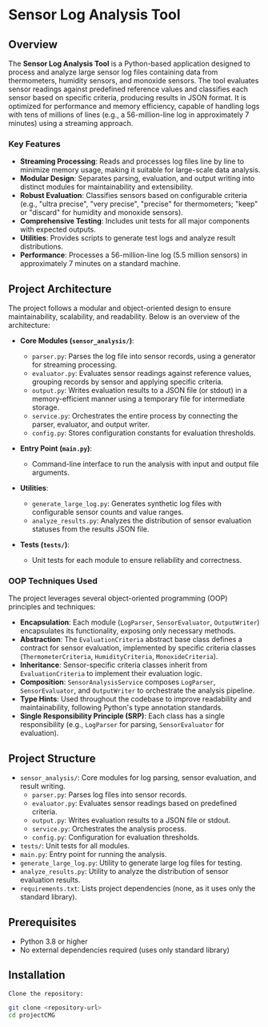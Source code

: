 # Sensor Log Analysis Tool

## Overview

The **Sensor Log Analysis Tool** is a Python-based application designed to process and analyze large sensor log files containing data from thermometers, humidity sensors, and monoxide sensors. The tool evaluates sensor readings against predefined reference values and classifies each sensor based on specific criteria, producing results in JSON format. It is optimized for performance and memory efficiency, capable of handling logs with tens of millions of lines (e.g., a 56-million-line log in approximately 7 minutes) using a streaming approach.

### Key Features
- **Streaming Processing**: Reads and processes log files line by line to minimize memory usage, making it suitable for large-scale data analysis.
- **Modular Design**: Separates parsing, evaluation, and output writing into distinct modules for maintainability and extensibility.
- **Robust Evaluation**: Classifies sensors based on configurable criteria (e.g., "ultra precise", "very precise", "precise" for thermometers; "keep" or "discard" for humidity and monoxide sensors).
- **Comprehensive Testing**: Includes unit tests for all major components with expected outputs.
- **Utilities**: Provides scripts to generate test logs and analyze result distributions.
- **Performance**: Processes a 56-million-line log (5.5 million sensors) in approximately 7 minutes on a standard machine.

## Project Architecture

The project follows a modular and object-oriented design to ensure maintainability, scalability, and readability. Below is an overview of the architecture:

- **Core Modules (`sensor_analysis/`)**:
  - `parser.py`: Parses the log file into sensor records, using a generator for streaming processing.
  - `evaluator.py`: Evaluates sensor readings against reference values, grouping records by sensor and applying specific criteria.
  - `output.py`: Writes evaluation results to a JSON file (or stdout) in a memory-efficient manner using a temporary file for intermediate storage.
  - `service.py`: Orchestrates the entire process by connecting the parser, evaluator, and output writer.
  - `config.py`: Stores configuration constants for evaluation thresholds.

- **Entry Point (`main.py`)**:
  - Command-line interface to run the analysis with input and output file arguments.

- **Utilities**:
  - `generate_large_log.py`: Generates synthetic log files with configurable sensor counts and value ranges.
  - `analyze_results.py`: Analyzes the distribution of sensor evaluation statuses from the results JSON file.

- **Tests (`tests/`)**:
  - Unit tests for each module to ensure reliability and correctness.

### OOP Techniques Used
The project leverages several object-oriented programming (OOP) principles and techniques:
- **Encapsulation**: Each module (`LogParser`, `SensorEvaluator`, `OutputWriter`) encapsulates its functionality, exposing only necessary methods.
- **Abstraction**: The `EvaluationCriteria` abstract base class defines a contract for sensor evaluation, implemented by specific criteria classes (`ThermometerCriteria`, `HumidityCriteria`, `MonoxideCriteria`).
- **Inheritance**: Sensor-specific criteria classes inherit from `EvaluationCriteria` to implement their evaluation logic.
- **Composition**: `SensorAnalysisService` composes `LogParser`, `SensorEvaluator`, and `OutputWriter` to orchestrate the analysis pipeline.
- **Type Hints**: Used throughout the codebase to improve readability and maintainability, following Python's type annotation standards.
- **Single Responsibility Principle (SRP)**: Each class has a single responsibility (e.g., `LogParser` for parsing, `SensorEvaluator` for evaluation).

## Project Structure

- `sensor_analysis/`: Core modules for log parsing, sensor evaluation, and result writing.
  - `parser.py`: Parses log files into sensor records.
  - `evaluator.py`: Evaluates sensor readings based on predefined criteria.
  - `output.py`: Writes evaluation results to a JSON file or stdout.
  - `service.py`: Orchestrates the analysis process.
  - `config.py`: Configuration for evaluation thresholds.
- `tests/`: Unit tests for all modules.
- `main.py`: Entry point for running the analysis.
- `generate_large_log.py`: Utility to generate large log files for testing.
- `analyze_results.py`: Utility to analyze the distribution of sensor evaluation results.
- `requirements.txt`: Lists project dependencies (none, as it uses only the standard library).

## Prerequisites

- Python 3.8 or higher
- No external dependencies required (uses only standard library)

## Installation

    Clone the repository:
   ```bash
   git clone <repository-url>
   cd projectCMG
   ```